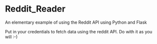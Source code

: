# Reddit_Reader
An elementary example of using the Reddit API using Python and Flask

Put in your credentials to fetch data using the reddit API. Do with it as you will :-)
